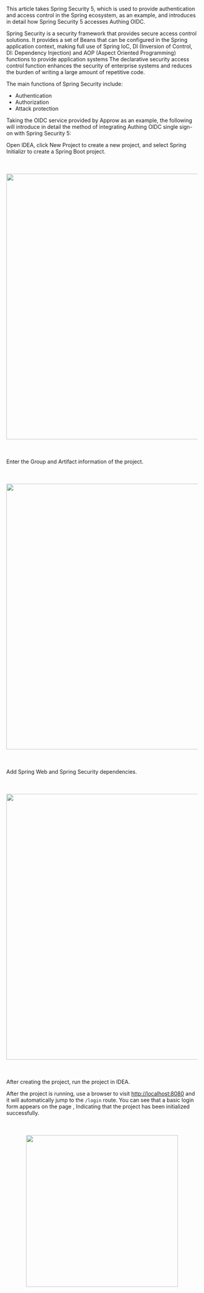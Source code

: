 <IntegrationDetailCard title="Spring Security in brief">

This article takes Spring Security 5, which is used to provide authentication and access control in the Spring ecosystem, as an example, and introduces in detail how Spring Security 5 accesses Authing OIDC.

Spring Security is a security framework that provides secure access control solutions. It provides a set of Beans that can be configured in the Spring application context, making full use of Spring IoC, DI (Inversion of Control, DI: Dependency Injection) and AOP (Aspect Oriented Programming) functions to provide application systems The declarative security access control function enhances the security of enterprise systems and reduces the burden of writing a large amount of repetitive code.

The main functions of Spring Security include:

- Authentication
- Authorization
- Attack protection

Taking the OIDC service provided by Approw as an example, the following will introduce in detail the method of integrating Authing OIDC single sign-on with Spring Security 5:

</IntegrationDetailCard>

<IntegrationDetailCard title="Initialize the Spring boot project">

Open IDEA, click New Project to create a new project, and select Spring Initializr to create a Spring Boot project.
<img src="@imagesEnUs/integration/spring-security/step1-1.png" height=700 style="display:block;margin:50px auto;">

Enter the Group and Artifact information of the project.
<img src="@imagesEnUs/integration/spring-security/step1-2.png" height=700 style="display:block;margin:50px auto;">
Add Spring Web and Spring Security dependencies.
<img src="@imagesEnUs/integration/spring-security/step1-3.png" height=700 style="display:block;margin:50px auto;">

After creating the project, run the project in IDEA.

After the project is running, use a browser to visit [http://localhost:8080](http://localhost:8080) and it will automatically jump to the `/login` route. You can see that a basic login form appears on the page , Indicating that the project has been initialized successfully.
<img src="@imagesEnUs/integration/spring-security/step1-4.png" height=400 style="display:block;margin:50px auto;">

</IntegrationDetailCard>
